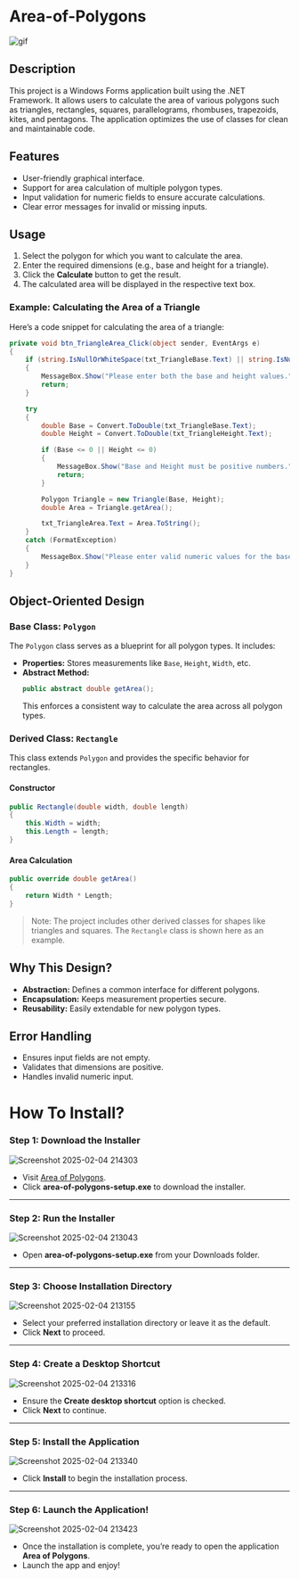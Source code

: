 # Area-of-Polygons

![gif](https://github.com/user-attachments/assets/b8069a80-9c9d-4b29-abfd-8a21c64e0c68)

## Description
This project is a Windows Forms application built using the .NET Framework. It allows users to calculate the area of various polygons such as triangles, rectangles, squares, parallelograms, rhombuses, trapezoids, kites, and pentagons. The application optimizes the use of classes for clean and maintainable code.

## Features
- User-friendly graphical interface.
- Support for area calculation of multiple polygon types.
- Input validation for numeric fields to ensure accurate calculations.
- Clear error messages for invalid or missing inputs.

## Usage

1. Select the polygon for which you want to calculate the area.
2. Enter the required dimensions (e.g., base and height for a triangle).
3. Click the **Calculate** button to get the result.
4. The calculated area will be displayed in the respective text box.

### Example: Calculating the Area of a Triangle
Here’s a code snippet for calculating the area of a triangle:
```csharp
private void btn_TriangleArea_Click(object sender, EventArgs e)
{
    if (string.IsNullOrWhiteSpace(txt_TriangleBase.Text) || string.IsNullOrWhiteSpace(txt_TriangleHeight.Text))
    {
        MessageBox.Show("Please enter both the base and height values.", "Missing Input", MessageBoxButtons.OK, MessageBoxIcon.Warning);
        return;
    }

    try
    {
        double Base = Convert.ToDouble(txt_TriangleBase.Text);
        double Height = Convert.ToDouble(txt_TriangleHeight.Text);

        if (Base <= 0 || Height <= 0)
        {
            MessageBox.Show("Base and Height must be positive numbers.", "Invalid Input", MessageBoxButtons.OK, MessageBoxIcon.Warning);
            return;
        }

        Polygon Triangle = new Triangle(Base, Height);
        double Area = Triangle.getArea();

        txt_TriangleArea.Text = Area.ToString();
    }
    catch (FormatException)
    {
        MessageBox.Show("Please enter valid numeric values for the base and height.", "Invalid Input", MessageBoxButtons.OK, MessageBoxIcon.Error);
    }
}
```

## Object-Oriented Design
### Base Class: `Polygon`
The `Polygon` class serves as a blueprint for all polygon types. It includes:
- **Properties:** Stores measurements like `Base`, `Height`, `Width`, etc.
- **Abstract Method:**
  ```csharp
  public abstract double getArea();
  ```
  This enforces a consistent way to calculate the area across all polygon types.

### Derived Class: `Rectangle`
This class extends `Polygon` and provides the specific behavior for rectangles.
#### Constructor
```csharp
public Rectangle(double width, double length)
{
    this.Width = width;
    this.Length = length;
}
```
#### Area Calculation
```csharp
public override double getArea()
{
    return Width * Length;
}
```
> Note: The project includes other derived classes for shapes like triangles and squares. The `Rectangle` class is shown here as an example.


## Why This Design?
- **Abstraction:** Defines a common interface for different polygons.
- **Encapsulation:** Keeps measurement properties secure.
- **Reusability:** Easily extendable for new polygon types.

## Error Handling
- Ensures input fields are not empty.
- Validates that dimensions are positive.
- Handles invalid numeric input.

# How To Install?

### Step 1: Download the Installer  
![Screenshot 2025-02-04 214303](https://github.com/user-attachments/assets/241ceaae-2064-45ab-a1ad-4acc54c1457c)
- Visit [Area of Polygons](https://github.com/PandaHunterX/Area-of-Polygons/releases/tag/WinForms-App).  
- Click **area-of-polygons-setup.exe** to download the installer.  

---

### Step 2: Run the Installer  
 ![Screenshot 2025-02-04 213043](https://github.com/user-attachments/assets/78d8622e-e102-4717-9a29-0e550efe3438)
- Open **area-of-polygons-setup.exe** from your Downloads folder.

---

### Step 3: Choose Installation Directory  
![Screenshot 2025-02-04 213155](https://github.com/user-attachments/assets/264e6b4c-5643-4f65-b238-ee388f46be10)
- Select your preferred installation directory or leave it as the default.  
- Click **Next** to proceed.  

---

### Step 4: Create a Desktop Shortcut  
 ![Screenshot 2025-02-04 213316](https://github.com/user-attachments/assets/09cb34b9-cf6e-46eb-adbb-d4e9f387c848)
- Ensure the **Create desktop shortcut** option is checked.  
- Click **Next** to continue.

---

### Step 5: Install the Application  
 ![Screenshot 2025-02-04 213340](https://github.com/user-attachments/assets/286596a1-56eb-4410-80c5-f89b958597b5)
- Click **Install** to begin the installation process.  

---

### Step 6: Launch the Application!  
![Screenshot 2025-02-04 213423](https://github.com/user-attachments/assets/d92fd0aa-a39c-49cd-8b25-332779fb88ea)
- Once the installation is complete, you’re ready to open the application **Area of Polygons**.  
- Launch the app and enjoy!  

